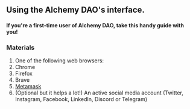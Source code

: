 ## Using the Alchemy DAO's interface.
#### If you're a first-time user of Alchemy DAO, take this handy guide with you!

### Materials 
1. One of the following web browsers:
  1. Chrome
  1. Firefox
  1. Brave
1. [Metamask](https://metamask.io/)
1. (Optional but it helps a lot!) An active social media account (Twitter, Instagram, Facebook, LinkedIn, Discord or Telegram)
